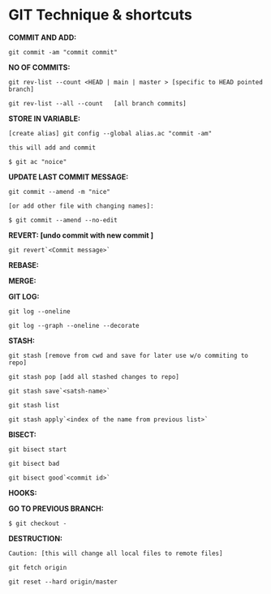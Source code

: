 # GIT Technique & shortcuts

**COMMIT AND ADD:**

    git commit -am "commit commit"

**NO OF COMMITS:**

    git rev-list --count <HEAD | main | master > [specific to HEAD pointed branch]

    git rev-list --all --count   [all branch commits]

**STORE IN VARIABLE:**

    [create alias] git config --global alias.ac "commit -am"

    this will add and commit

    $ git ac "noice"

**UPDATE LAST COMMIT MESSAGE:**

    git commit --amend -m "nice"

    [or add other file with changing names]:

    $ git commit --amend --no-edit

**REVERT: [undo commit with new commit ]**

    git revert`<Commit message>`

**REBASE:**

**MERGE:**

**GIT LOG:**

    git log --oneline

    git log --graph --oneline --decorate

**STASH:**

    git stash [remove from cwd and save for later use w/o commiting to repo]

    git stash pop [add all stashed changes to repo]

    git stash save`<satsh-name>`

    git stash list

    git stash apply`<index of the name from previous list>`

**BISECT:**

    git bisect start

    git bisect bad

    git bisect good`<commit id>`

**HOOKS:**

**GO TO PREVIOUS BRANCH:**

    $ git checkout -

**DESTRUCTION:**

    Caution: [this will change all local files to remote files]

    git fetch origin

    git reset --hard origin/master
